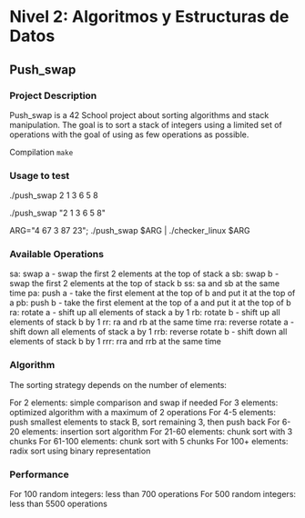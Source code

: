 # Nivel 2: Algoritmos y Estructuras de Datos

## Push_swap

### Project Description

Push_swap is a 42 School project about sorting algorithms and stack manipulation. The goal is to sort a stack of integers using a limited set of operations with the goal of using as few operations as possible.

Compilation
	`make`

### Usage to test

./push_swap 2 1 3 6 5 8

./push_swap "2 1 3 6 5 8"

ARG="4 67 3 87 23"; ./push_swap $ARG | ./checker_linux $ARG

### Available Operations

sa: swap a - swap the first 2 elements at the top of stack a
sb: swap b - swap the first 2 elements at the top of stack b
ss: sa and sb at the same time
pa: push a - take the first element at the top of b and put it at the top of a
pb: push b - take the first element at the top of a and put it at the top of b
ra: rotate a - shift up all elements of stack a by 1
rb: rotate b - shift up all elements of stack b by 1
rr: ra and rb at the same time
rra: reverse rotate a - shift down all elements of stack a by 1
rrb: reverse rotate b - shift down all elements of stack b by 1
rrr: rra and rrb at the same time

### Algorithm

The sorting strategy depends on the number of elements:

For 2 elements: simple comparison and swap if needed
For 3 elements: optimized algorithm with a maximum of 2 operations
For 4-5 elements: push smallest elements to stack B, sort remaining 3, then push back
For 6-20 elements: insertion sort algorithm
For 21-60 elements: chunk sort with 3 chunks
For 61-100 elements: chunk sort with 5 chunks
For 100+ elements: radix sort using binary representation

### Performance

For 100 random integers: less than 700 operations
For 500 random integers: less than 5500 operations
